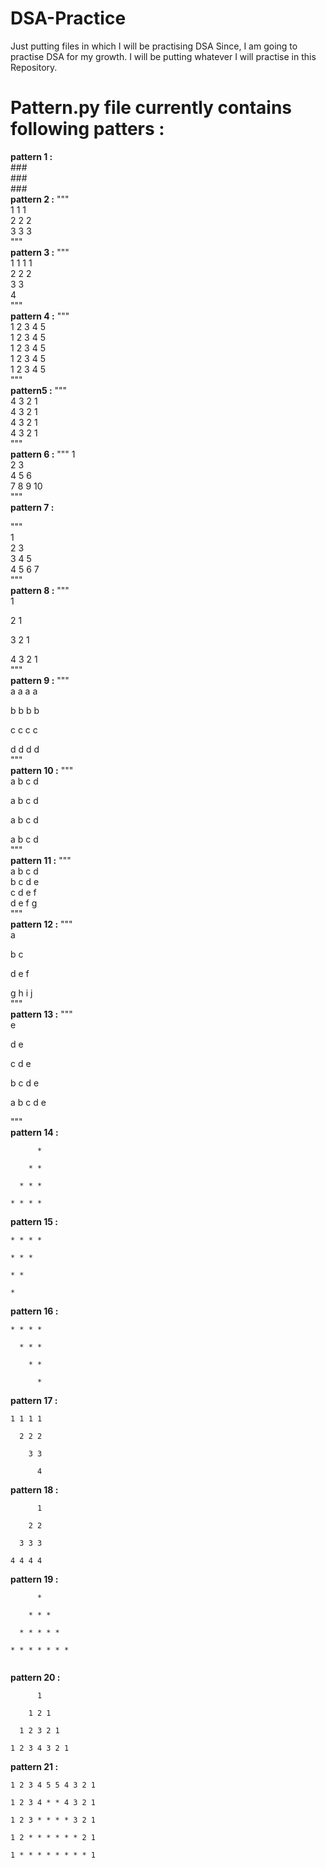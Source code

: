 # DSA-Practice
Just putting files in which I will be practising DSA
Since, I am going to practise DSA for my growth. I will be putting whatever I will practise in this Repository.

# Pattern.py file currently contains following patters : 
**pattern 1 :**  
###\
                  ###\
                  ###\
**pattern 2 :**     """\
    1 1 1\
    2 2 2\
    3 3 3\
    """\
**pattern 3 :**
    """ \
    1 1 1 1 \
    2 2 2 \
    3 3 \
    4 \
    """ \
**pattern 4 :** 
  """\
  1 2 3 4 5 <br />
  1 2 3 4 5 <br />
  1 2 3 4 5 <br />
  1 2 3 4 5 <br />
  1 2 3 4 5 <br />
    """ <br />
**pattern5 :**
"""\
4 3 2 1 \
4 3 2 1 \
4 3 2 1 \
4 3 2 1 \
"""<br />
**pattern 6 :**
"""
1 <br />
2 3<br />
4 5 6 <br />
7 8 9 10 <br />
"""<br />
**pattern 7 :**

"""<br />
1<br />
2 3<br />
3 4 5<br />
4 5 6 7<br />
"""<br />
**pattern 8 :**
    """ <br />
1 <br />

2 1 <br />

3 2 1 <br />

4 3 2 1 <br />
""" <br />
  **pattern 9 :**
  """<br />
a a a a <br />

b b b b<br />

c c c c<br />

d d d d<br />
"""<br />
  **pattern 10 :**
  """<br />
a b c d <br />

a b c d<br />

a b c d<br />

a b c d<br />
"""<br />
  **pattern 11 :**
""" <br />
a b c d <br />
b c d e <br />
c d e f<br />
d e f g<br />
"""<br />
  **pattern 12 :**
  """<br />
a <br />

b c<br />

d e f<br />

g h i j<br />
"""<br />
  **pattern 13 :**
"""<br />
e <br />

d e<br />

c d e<br />

b c d e<br />

a b c d e<br />

"""<br />
 **pattern 14 :**
``` 
      *  

    * * 

  * * * 

* * * * 

``` 
**pattern 15 :**
```
* * * *  

* * * 

* *

*

```
**pattern 16 :**
```
* * * * 

  * * *

    * *

      *
```

**pattern 17 :**
```
1 1 1 1 

  2 2 2

    3 3

      4
```
  **pattern 18 :**
```
      1

    2 2

  3 3 3

4 4 4 4
   ```
**pattern 19  :**
```
      *     

    * * *

  * * * * *

* * * * * * *
    
```
**pattern 20 :**
```
      1 

    1 2 1

  1 2 3 2 1

1 2 3 4 3 2 1
```
**pattern 21 :**
```
1 2 3 4 5 5 4 3 2 1 

1 2 3 4 * * 4 3 2 1

1 2 3 * * * * 3 2 1

1 2 * * * * * * 2 1

1 * * * * * * * * 1
    
```
